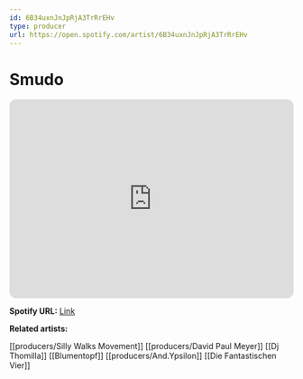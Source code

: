 ```yaml
---
id: 6B34uxnJnJpRjA3TrRrEHv
type: producer
url: https://open.spotify.com/artist/6B34uxnJnJpRjA3TrRrEHv
---
```

# Smudo

<iframe style="border-radius:12px" src="https://open.spotify.com/embed/artist/6B34uxnJnJpRjA3TrRrEHv" width="100%" height="352" frameBorder="0" allowfullscreen="" allow="autoplay; clipboard-write; encrypted-media; fullscreen; picture-in-picture" loading="lazy"></iframe>

**Spotify URL:** [Link](https://open.spotify.com/artist/6B34uxnJnJpRjA3TrRrEHv)

**Related artists:**

[[producers/Silly Walks Movement]]
[[producers/David Paul Meyer]]
[[Dj Thomilla]]
[[Blumentopf]]
[[producers/And.Ypsilon]]
[[Die Fantastischen Vier]]
